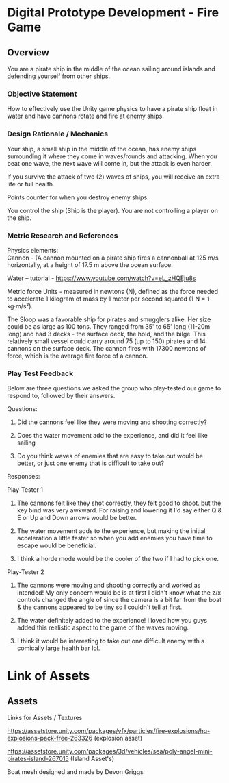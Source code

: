 # Digital Prototype Development - Fire Game
## Overview 
You are a pirate ship in the middle of the ocean sailing around islands and defending yourself from other ships.

### Objective Statement
How to effectively use the Unity game physics to have a pirate ship float in water and have cannons rotate and fire at enemy ships. 

### Design Rationale / Mechanics
Your ship, a small ship in the middle of the ocean, has enemy ships surrounding it where they come in waves/rounds and attacking. When you beat one wave, the next wave will come in, but the attack is even harder. 

If you survive the attack of two (2) waves of ships, you will receive an extra life or full health. 

Points counter for when you destroy enemy ships.  

You control the ship (Ship is the player). You are not controlling a player on the ship. ​

### Metric Research and References
Physics elements:  
Cannon - (A cannon mounted on a pirate ship fires a cannonball at 125 m/s horizontally, at a height of 17.5 m above the ocean surface.  

Water – tutorial - https://www.youtube.com/watch?v=eL_zHQEju8s 

Metric force Units - measured in newtons (N), defined as the force needed to accelerate 1 kilogram of mass by 1 meter per second squared (1 N = 1 kg·m/s²). 

The Sloop was a favorable ship for pirates and smugglers alike. Her size could be as large as 100 tons. They ranged from 35' to 65' long (11-20m long) and had 3 decks - the surface deck, the hold, and the bilge. This relatively small vessel could carry around 75 (up to 150) pirates and 14 cannons on the surface deck.
The cannon fires with 17300 newtons of force, which is the average fire force of a cannon.

### Play Test Feedback 

Below are three questions we asked the group who play-tested our game to respond to, followed by their answers. 

Questions:
1) Did the cannons feel like they were moving and shooting correctly?
    
3) Does the water movement add to the experience, and did it feel like sailing
   
5) Do you think waves of enemies that are easy to take out would be better, or just one enemy that is difficult to take out? 

Responses: 

Play-Tester 1
1) The cannons felt like they shot correctly, they felt good to shoot. but the key bind was very awkward. For raising and lowering it I'd say either Q & E or Up and Down arrows would be better.  

2) The water movement adds to the experience, but making the initial acceleration a little faster so when you add enemies you have time to escape would be beneficial.  

3) I think a horde mode would be the cooler of the two if I had to pick one.

Play-Tester 2 
1) The cannons were moving and shooting correctly and worked as intended! My only concern would be is at first I didn't know what the z/x controls changed the angle of since the camera is a bit far from the boat & the cannons appeared to be tiny so I couldn't tell at first.  

2) The water definitely added to the experience! I loved how you guys added this realistic aspect to the game of the waves moving.  

3) I think it would be interesting to take out one difficult enemy with a comically large health bar lol. 

# Link of Assets 
## Assets
Links for Assets / Textures

https://assetstore.unity.com/packages/vfx/particles/fire-explosions/hq-explosions-pack-free-263326
(explosion asset)

https://assetstore.unity.com/packages/3d/vehicles/sea/poly-angel-mini-pirates-island-267015 
(Island Asset's)

Boat mesh designed and made by Devon Griggs
